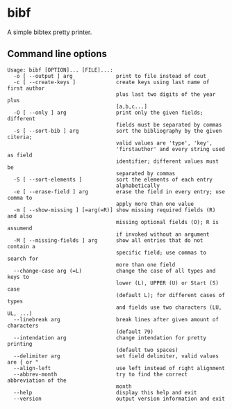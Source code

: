 # bibf

A simple bibtex pretty printer.

## Command line options

    Usage: bibf [OPTION]... [FILE]...:
      -o [ --output ] arg              print to file instead of cout
      -c [ --create-keys ]             create keys using last name of first author 
                                       plus last two digits of the year plus 
                                       [a,b,c...]
      -O [ --only ] arg                print only the given fields; different 
                                       fields must be separated by commas
      -s [ --sort-bib ] arg            sort the bibliography by the given citeria; 
                                       valid values are 'type', 'key', 
                                       'firstauthor' and every string used as field
                                       identifier; different values must be 
                                       separated by commas
      -S [ --sort-elements ]           sort the elements of each entry 
                                       alphabetically
      -e [ --erase-field ] arg         erase the field in every entry; use comma to
                                       apply more than one value
      -m [ --show-missing ] [=arg(=R)] show missing required fields (R) and also 
                                       missing optional fields (O); R is assumend 
                                       if invoked without an argument
      -M [ --missing-fields ] arg      show all entries that do not contain a 
                                       specific field; use commas to search for 
                                       more than one field
      --change-case arg (=L)           change the case of all types and keys to 
                                       lower (L), UPPER (U) or Start (S) case 
                                       (default L); for different cases of types 
                                       and fields use two characters (LU, UL, ...)
      --linebreak arg                  break lines after given amount of characters
                                       (default 79)
      --intendation arg                change intendation for pretty printing 
                                       (default two spaces)
      --delimiter arg                  set field delimiter, valid values are { or "
      --align-left                     use left instead of right alignment
      --abbrev-month                   try to find the correct abbreviation of the 
                                       month
      --help                           display this help and exit
      --version                        output version information and exit
    
